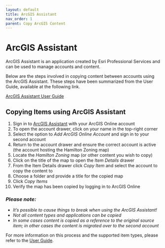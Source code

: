```yaml
---
layout: default
title: ArcGIS Assistant
nav_order: 1
parent: Copy ArcGIS Content
---
```


# ArcGIS Assistant 

ArcGIS Assistant is an application created by Esri Professional Services and can be used to manage accounts and content.  

Below are the steps involved in copying content between accounts using the ArcGIS Assistant. These steps have been summarized from the User Guide, available at the following link. 

[ArcGIS Assistant User Guide](https://guide.assistant.esri-ps.com/docs) 

 
## Copying Items using ArcGIS Assistant 

1. Sign in to [ArcGIS Assistant](https://assistant.esri-ps.com/) with your ArcGIS Online account
2. To open the account drawer, click on your name in the top-right corner
3. Select the option to _Add ArcGIS Online Account_ and sign in to your second account
4. Return to the account drawer and ensure the correct account is active (the account hosting the Hamilton Zoning map)
5. Locate the _Hamilton Zoning_ map (or other content you wish to copy)
6. Click on the title of the map to open the _Item Details_ drawer
7. From the Item Details drawer click _Copy Item_ and select the account to copy the content to 
8. Choose a folder and provide a title for the copied map
9. Click _Copy Items_
10. Verify the map has been copied by logging in to ArcGIS Online
 
### _Please note:_

- _It’s possible to cause things to break when using the ArcGIS Assistant!_
- _Not all content types and applications can be copied_
- _In some cases content is copied as a reference to the original source item; in other cases the content is migrated over to the second account_

For more information on this process and the supported item types, please refer to the [User Guide](https://guide.assistant.esri-ps.com/docs).

